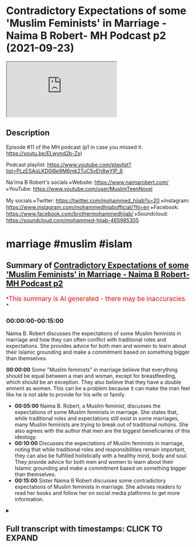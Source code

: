 # Contradictory Expectations of some 'Muslim Feminists' in Marriage - Naima B Robert- MH Podcast p2 (2021-09-23)

<iframe loading='lazy' allow='autoplay' src='https://www.youtube.com/embed/CF7uM2JcpGE'></iframe>

## Description

Episode #11 of the MH podcast
(p1 in case you missed it: <https://youtu.be/ELwvnd2b-Zs>)

Podcast playlist: <https://www.youtube.com/playlist?list=PLzESAoLKD0l8e9M6mk2TuC5vEh8wYlP_6>

Na'ima B Robert's socials
⪢Website: <https://www.naimarobert.com/>
⪢YouTube: <https://www.youtube.com/user/MuslimTeenNovel>

My socials
⪢Twitter: <https://twitter.com/mohammed_hijab?s=20>
⪢Instagram: <https://www.instagram.com/mohammedhijabofficial/?hl=en>
⪢Facebook: <https://www.facebook.com/brothermohammedhijab/>
⪢Soundcloud: <https://soundcloud.com/mohammed-hijab-465985305>

# marriage #muslim #islam

## Summary of [Contradictory Expectations of some 'Muslim Feminists' in Marriage - Naima B Robert- MH Podcast p2](https://www.youtube.com/watch?v=CF7uM2JcpGE)

*<span style="color:red; font-size:125%">This summary is AI generated - there may be inaccuracies</span>. *

### <a onclick="modifyYTiframeseektime('0')">00:00:00-00:15:00</a>

Naima B. Robert discusses the expectations of some Muslim feminists in marriage and how they can often conflict with traditional roles and expectations. She provides advice for both men and women to learn about their Islamic grounding and make a commitment based on something bigger than themselves.

**<a onclick="modifyYTiframeseektime('0')">00:00:00</a>** Some "Muslim feminists" in marriage believe that everything should be equal between a man and woman, except for breastfeeding, which should be an exception. They also believe that they have a double enment as women. This can be a problem because it can make the man feel like he is not able to provide for his wife or family.

* **<a onclick="modifyYTiframeseektime('300')">00:05:00</a>** Naima B. Robert, a Muslim feminist, discusses the expectations of some Muslim feminists in marriage. She states that, while traditional roles and expectations still exist in some marriages, many Muslim feminists are trying to break out of traditional notions. She also agrees with the author that men are the biggest beneficiaries of this ideology.
* **<a onclick="modifyYTiframeseektime('600')">00:10:00</a>** Discusses the expectations of Muslim feminists in marriage, noting that while traditional roles and responsibilities remain important, they can also be fulfilled holistically with a healthy mind, body and soul. They provide advice for both men and women to learn about their Islamic grounding and make a commitment based on something bigger than themselves.
* **<a onclick="modifyYTiframeseektime('900')">00:15:00</a>** Sister Naima B Robert discusses some contradictory expectations of Muslim feminists in marriage. She advises readers to read her books and follow her on social media platforms to get more information.

<details><summary><h2>Full transcript with timestamps: CLICK TO EXPAND</h2></summary>

<a onclick="modifyYTiframeseektime('0')">0:00:00</a> genoa is like i i find the most  
<a onclick="modifyYTiframeseektime('2')">0:00:02</a> pernicious  
<a onclick="modifyYTiframeseektime('3')">0:00:03</a> and most unacceptable type  
<a onclick="modifyYTiframeseektime('6')">0:00:06</a> of feminist as a muslim feminist do you  
<a onclick="modifyYTiframeseektime('8')">0:00:08</a> know why  
<a onclick="modifyYTiframeseektime('9')">0:00:09</a> because a true feminist like of a second  
<a onclick="modifyYTiframeseektime('12')">0:00:12</a> wave  
<a onclick="modifyYTiframeseektime('12')">0:00:12</a> complexion or  
<a onclick="modifyYTiframeseektime('14')">0:00:14</a> background orientation  
<a onclick="modifyYTiframeseektime('17')">0:00:17</a> she would  
<a onclick="modifyYTiframeseektime('18')">0:00:18</a> everything's 50 50 domestic housework is  
<a onclick="modifyYTiframeseektime('20')">0:00:20</a> 50 50. yeah true and also finances are  
<a onclick="modifyYTiframeseektime('23')">0:00:23</a> 50 50. xyz  
<a onclick="modifyYTiframeseektime('25')">0:00:25</a> yeah everything is that is what the  
<a onclick="modifyYTiframeseektime('27')">0:00:27</a> ideology says  
<a onclick="modifyYTiframeseektime('29')">0:00:29</a> yeah negozi who wrote the feminist  
<a onclick="modifyYTiframeseektime('30')">0:00:30</a> manifesto said everything should be  
<a onclick="modifyYTiframeseektime('32')">0:00:32</a> equal except for breastfeeding and she  
<a onclick="modifyYTiframeseektime('33')">0:00:33</a> gave that only there's the only  
<a onclick="modifyYTiframeseektime('34')">0:00:34</a> exception in her little pamphlet book  
<a onclick="modifyYTiframeseektime('36')">0:00:36</a> that she wrote which is not really an  
<a onclick="modifyYTiframeseektime('38')">0:00:38</a> academic book anyway but it's popular so  
<a onclick="modifyYTiframeseektime('40')">0:00:40</a> she the everything should be 5050. no  
<a onclick="modifyYTiframeseektime('42')">0:00:42</a> problem if everything is 50-50 which  
<a onclick="modifyYTiframeseektime('45')">0:00:45</a> means i'm not going to be putting  
<a onclick="modifyYTiframeseektime('46')">0:00:46</a> extracting half of my resources for you  
<a onclick="modifyYTiframeseektime('49')">0:00:49</a> i'm i'm going to save money i don't need  
<a onclick="modifyYTiframeseektime('51')">0:00:51</a> to do this i don't need to protect you  
<a onclick="modifyYTiframeseektime('52')">0:00:52</a> the fact protection is 50 50. if someone  
<a onclick="modifyYTiframeseektime('54')">0:00:54</a> comes in a burglar i don't need to  
<a onclick="modifyYTiframeseektime('55')">0:00:55</a> protect so on all about something 50 50.  
<a onclick="modifyYTiframeseektime('58')">0:00:58</a> if i'm if i'm with a feminist i would  
<a onclick="modifyYTiframeseektime('60')">0:01:00</a> rather be  
<a onclick="modifyYTiframeseektime('62')">0:01:02</a> yeah put a religious if we're just  
<a onclick="modifyYTiframeseektime('64')">0:01:04</a> talking just based on the the the the  
<a onclick="modifyYTiframeseektime('67')">0:01:07</a> domesticity or lack thereof or the  
<a onclick="modifyYTiframeseektime('70')">0:01:10</a> interactivity a domestic interactivity  
<a onclick="modifyYTiframeseektime('72')">0:01:12</a> and transactional nature of the domestic  
<a onclick="modifyYTiframeseektime('74')">0:01:14</a> environment between man and woman i  
<a onclick="modifyYTiframeseektime('76')">0:01:16</a> would rather be with a feminist than i  
<a onclick="modifyYTiframeseektime('77')">0:01:17</a> would be with a muslim feminist  
<a onclick="modifyYTiframeseektime('79')">0:01:19</a> like a christian i'd rather do a  
<a onclick="modifyYTiframeseektime('81')">0:01:21</a> christian family or something why  
<a onclick="modifyYTiframeseektime('82')">0:01:22</a> because at least she has a sense of  
<a onclick="modifyYTiframeseektime('85')">0:01:25</a> consistent self-consistency everything  
<a onclick="modifyYTiframeseektime('87')">0:01:27</a> is 50 50. but the muslim feminist she  
<a onclick="modifyYTiframeseektime('90')">0:01:30</a> wants to take the resources which means  
<a onclick="modifyYTiframeseektime('92')">0:01:32</a> she wants to not make it 50 50 when it  
<a onclick="modifyYTiframeseektime('94')">0:01:34</a> comes to finances and work and  
<a onclick="modifyYTiframeseektime('96')">0:01:36</a> protection plus so she wants to take all  
<a onclick="modifyYTiframeseektime('99')">0:01:39</a> of the things her entire islamic  
<a onclick="modifyYTiframeseektime('100')">0:01:40</a> entitlements plus she wants to have her  
<a onclick="modifyYTiframeseektime('102')">0:01:42</a> feministic entitlements so she wants a  
<a onclick="modifyYTiframeseektime('104')">0:01:44</a> double entitlement  
<a onclick="modifyYTiframeseektime('106')">0:01:46</a> that woman is a leech that woman is just  
<a onclick="modifyYTiframeseektime('108')">0:01:48</a> a leech and she needs to be called out  
<a onclick="modifyYTiframeseektime('110')">0:01:50</a> in the community people like yourself  
<a onclick="modifyYTiframeseektime('112')">0:01:52</a> need to say listen don't reach off the  
<a onclick="modifyYTiframeseektime('113')">0:01:53</a> man you choose what you want to be you  
<a onclick="modifyYTiframeseektime('115')">0:01:55</a> want to be a muslim this is islam you  
<a onclick="modifyYTiframeseektime('117')">0:01:57</a> know this feminism is different and you  
<a onclick="modifyYTiframeseektime('119')">0:01:59</a> can't mix and if you want to be both  
<a onclick="modifyYTiframeseektime('121')">0:02:01</a> then you're going to end up being a  
<a onclick="modifyYTiframeseektime('122')">0:02:02</a> leech a charity you're a charity you are  
<a onclick="modifyYTiframeseektime('124')">0:02:04</a> a charity you might as well go to oxfam  
<a onclick="modifyYTiframeseektime('126')">0:02:06</a> and put your hands out like this this is  
<a onclick="modifyYTiframeseektime('128')">0:02:08</a> what you should do what would you  
<a onclick="modifyYTiframeseektime('130')">0:02:10</a> respect i'm sorry i'm going out but this  
<a onclick="modifyYTiframeseektime('132')">0:02:12</a> the entitled nature of some people that  
<a onclick="modifyYTiframeseektime('134')">0:02:14</a> want both if you if you want 50 50 then  
<a onclick="modifyYTiframeseektime('137')">0:02:17</a> you have to provide 50 50.  
<a onclick="modifyYTiframeseektime('139')">0:02:19</a> right right you do you see the point  
<a onclick="modifyYTiframeseektime('141')">0:02:21</a> here yeah no i totally get your point  
<a onclick="modifyYTiframeseektime('143')">0:02:23</a> and i think it's interesting it's  
<a onclick="modifyYTiframeseektime('144')">0:02:24</a> anecdotally again um the the experience  
<a onclick="modifyYTiframeseektime('148')">0:02:28</a> of of brothers kind of on these  
<a onclick="modifyYTiframeseektime('150')">0:02:30</a> matrimonial apps etc is pretty much what  
<a onclick="modifyYTiframeseektime('153')">0:02:33</a> you're saying so i'm i'm hearing again  
<a onclick="modifyYTiframeseektime('155')">0:02:35</a> and again about sisters who  
<a onclick="modifyYTiframeseektime('158')">0:02:38</a> want the traditional benefits exactly i  
<a onclick="modifyYTiframeseektime('160')">0:02:40</a> don't want the traditional  
<a onclick="modifyYTiframeseektime('161')">0:02:41</a> responsibilities  
<a onclick="modifyYTiframeseektime('163')">0:02:43</a> this is beautiful they want the  
<a onclick="modifyYTiframeseektime('164')">0:02:44</a> tradition what i was trying to say for  
<a onclick="modifyYTiframeseektime('166')">0:02:46</a> like four or five minutes you said it in  
<a onclick="modifyYTiframeseektime('167')">0:02:47</a> like one sentence they want the  
<a onclick="modifyYTiframeseektime('170')">0:02:50</a> traditional benefits but they do not  
<a onclick="modifyYTiframeseektime('172')">0:02:52</a> want the traditional responsibilities  
<a onclick="modifyYTiframeseektime('174')">0:02:54</a> they don't want that role so a sister  
<a onclick="modifyYTiframeseektime('176')">0:02:56</a> will say islamically you have to provide  
<a onclick="modifyYTiframeseektime('179')">0:02:59</a> for me you have to pay off my car you  
<a onclick="modifyYTiframeseektime('181')">0:03:01</a> have to do this you know i i like this i  
<a onclick="modifyYTiframeseektime('184')">0:03:04</a> like this i like that financially and if  
<a onclick="modifyYTiframeseektime('186')">0:03:06</a> you can't provide financially this  
<a onclick="modifyYTiframeseektime('187')">0:03:07</a> conversation is over okay it's over it  
<a onclick="modifyYTiframeseektime('190')">0:03:10</a> doesn't matter the sister can be she's  
<a onclick="modifyYTiframeseektime('192')">0:03:12</a> got three kids she could be 45 years old  
<a onclick="modifyYTiframeseektime('194')">0:03:14</a> and i know you know people don't like  
<a onclick="modifyYTiframeseektime('196')">0:03:16</a> this but some of us and i'm gonna say us  
<a onclick="modifyYTiframeseektime('200')">0:03:20</a> because i'm not pointing fingers here  
<a onclick="modifyYTiframeseektime('202')">0:03:22</a> i'm looking in the mirror  
<a onclick="modifyYTiframeseektime('203')">0:03:23</a> okay  
<a onclick="modifyYTiframeseektime('204')">0:03:24</a> i want people to understand that i'm not  
<a onclick="modifyYTiframeseektime('206')">0:03:26</a> pointing fingers at anyone i'm looking  
<a onclick="modifyYTiframeseektime('208')">0:03:28</a> in the mirror and i'm very well aware  
<a onclick="modifyYTiframeseektime('211')">0:03:31</a> that some people masha allah at certain  
<a onclick="modifyYTiframeseektime('214')">0:03:34</a> stages of life allah has blessed them  
<a onclick="modifyYTiframeseektime('216')">0:03:36</a> with certain things where masha'allah  
<a onclick="modifyYTiframeseektime('217')">0:03:37</a> they they can make demands and people  
<a onclick="modifyYTiframeseektime('220')">0:03:40</a> fall over themselves to fulfill those  
<a onclick="modifyYTiframeseektime('221')">0:03:41</a> demands mashallah because they they're  
<a onclick="modifyYTiframeseektime('223')">0:03:43</a> highly sought after they're highly  
<a onclick="modifyYTiframeseektime('225')">0:03:45</a> prized right if you're a sister who is  
<a onclick="modifyYTiframeseektime('227')">0:03:47</a> older you have children or you've been  
<a onclick="modifyYTiframeseektime('229')">0:03:49</a> divorced whatever the case may be right  
<a onclick="modifyYTiframeseektime('232')">0:03:52</a> you don't want to have any more kids  
<a onclick="modifyYTiframeseektime('233')">0:03:53</a> okay uh you you've got your and the  
<a onclick="modifyYTiframeseektime('235')">0:03:55</a> thing is what i've also found is  
<a onclick="modifyYTiframeseektime('238')">0:03:58</a> with us as women the older we get  
<a onclick="modifyYTiframeseektime('241')">0:04:01</a> the more life experience we've had the  
<a onclick="modifyYTiframeseektime('243')">0:04:03</a> more we've been married the more we've  
<a onclick="modifyYTiframeseektime('244')">0:04:04</a> had children the more demanding we  
<a onclick="modifyYTiframeseektime('247')">0:04:07</a> become not the less the more demanding  
<a onclick="modifyYTiframeseektime('250')">0:04:10</a> we become so by the time you're 35 and  
<a onclick="modifyYTiframeseektime('252')">0:04:12</a> on your second marriage or you're 40 and  
<a onclick="modifyYTiframeseektime('254')">0:04:14</a> you want to find your third husband your  
<a onclick="modifyYTiframeseektime('256')">0:04:16</a> list of what you want and what you won't  
<a onclick="modifyYTiframeseektime('258')">0:04:18</a> put up with etc is very long now because  
<a onclick="modifyYTiframeseektime('261')">0:04:21</a> you've been you've experienced certain  
<a onclick="modifyYTiframeseektime('263')">0:04:23</a> things you came out of the first  
<a onclick="modifyYTiframeseektime('264')">0:04:24</a> marriage you're like well i don't want  
<a onclick="modifyYTiframeseektime('265')">0:04:25</a> that again now that's new things added  
<a onclick="modifyYTiframeseektime('267')">0:04:27</a> to your list  
<a onclick="modifyYTiframeseektime('269')">0:04:29</a> is it more of a  
<a onclick="modifyYTiframeseektime('271')">0:04:31</a> um  
<a onclick="modifyYTiframeseektime('272')">0:04:32</a> is it more of a negative thing rather  
<a onclick="modifyYTiframeseektime('274')">0:04:34</a> than it is an affirmative thing like  
<a onclick="modifyYTiframeseektime('276')">0:04:36</a> maybe it could be because i don't want  
<a onclick="modifyYTiframeseektime('278')">0:04:38</a> this i don't want this  
<a onclick="modifyYTiframeseektime('280')">0:04:40</a> it could be that i'm not going to do  
<a onclick="modifyYTiframeseektime('281')">0:04:41</a> this again i'm not going to go for that  
<a onclick="modifyYTiframeseektime('282')">0:04:42</a> kind of guy  
<a onclick="modifyYTiframeseektime('283')">0:04:43</a> but i think the point that i'm making  
<a onclick="modifyYTiframeseektime('284')">0:04:44</a> anyway  
<a onclick="modifyYTiframeseektime('285')">0:04:45</a> is um aside from all of that because  
<a onclick="modifyYTiframeseektime('287')">0:04:47</a> maybe somebody was hearing this and say  
<a onclick="modifyYTiframeseektime('288')">0:04:48</a> well that's not me you know i'm not like  
<a onclick="modifyYTiframeseektime('290')">0:04:50</a> that i don't know anybody like that  
<a onclick="modifyYTiframeseektime('292')">0:04:52</a> which is fair enough the point that i'm  
<a onclick="modifyYTiframeseektime('294')">0:04:54</a> making is while you cis are making all  
<a onclick="modifyYTiframeseektime('296')">0:04:56</a> those demands those islamic very islamic  
<a onclick="modifyYTiframeseektime('298')">0:04:58</a> demands traditional demands on this man  
<a onclick="modifyYTiframeseektime('301')">0:05:01</a> you're saying out of your mouth i don't  
<a onclick="modifyYTiframeseektime('304')">0:05:04</a> cook i don't clean um  
<a onclick="modifyYTiframeseektime('307')">0:05:07</a> i'm not going to obey i don't wear hijab  
<a onclick="modifyYTiframeseektime('312')">0:05:12</a> you might as well just say whatever go  
<a onclick="modifyYTiframeseektime('313')">0:05:13</a> marry uh my sister but  
<a onclick="modifyYTiframeseektime('316')">0:05:16</a> but this is this is for me  
<a onclick="modifyYTiframeseektime('318')">0:05:18</a> why i'm having this conversation i'm  
<a onclick="modifyYTiframeseektime('320')">0:05:20</a> trying to have this conversation  
<a onclick="modifyYTiframeseektime('321')">0:05:21</a> inshallah with sisters is  
<a onclick="modifyYTiframeseektime('323')">0:05:23</a> this is where the realism comes in this  
<a onclick="modifyYTiframeseektime('325')">0:05:25</a> is where the pragmatism comes in this is  
<a onclick="modifyYTiframeseektime('327')">0:05:27</a> where you can't have the traditional  
<a onclick="modifyYTiframeseektime('329')">0:05:29</a> benefits without the traditional role if  
<a onclick="modifyYTiframeseektime('331')">0:05:31</a> you want a man to perform the  
<a onclick="modifyYTiframeseektime('334')">0:05:34</a> traditional function guess what he's  
<a onclick="modifyYTiframeseektime('336')">0:05:36</a> looking for a woman who's going to  
<a onclick="modifyYTiframeseektime('338')">0:05:38</a> perform her traditional function so  
<a onclick="modifyYTiframeseektime('341')">0:05:41</a> you don't have to go for a traditional  
<a onclick="modifyYTiframeseektime('342')">0:05:42</a> man that's your choice but if you want  
<a onclick="modifyYTiframeseektime('344')">0:05:44</a> the traditional man and the benefits  
<a onclick="modifyYTiframeseektime('346')">0:05:46</a> that come with that you need to somehow  
<a onclick="modifyYTiframeseektime('348')">0:05:48</a> get okay with the idea of being the  
<a onclick="modifyYTiframeseektime('350')">0:05:50</a> traditional wife because being a  
<a onclick="modifyYTiframeseektime('352')">0:05:52</a> traditional wife it looks a certain way  
<a onclick="modifyYTiframeseektime('354')">0:05:54</a> just like a traditional husband looks a  
<a onclick="modifyYTiframeseektime('355')">0:05:55</a> certain way no one's forcing you to to  
<a onclick="modifyYTiframeseektime('357')">0:05:57</a> go that route it's up to you it's your  
<a onclick="modifyYTiframeseektime('359')">0:05:59</a> choice but you can't have both you can't  
<a onclick="modifyYTiframeseektime('361')">0:06:01</a> have it both ways you can't say  
<a onclick="modifyYTiframeseektime('364')">0:06:04</a> you you don't get to tell me to do this  
<a onclick="modifyYTiframeseektime('366')">0:06:06</a> uh i'm you know i'm not going to let a  
<a onclick="modifyYTiframeseektime('367')">0:06:07</a> man tell me to do that  
<a onclick="modifyYTiframeseektime('370')">0:06:10</a> but you have to pay my bills though  
<a onclick="modifyYTiframeseektime('371')">0:06:11</a> because islam said exactly exactly but  
<a onclick="modifyYTiframeseektime('374')">0:06:14</a> and i'm the same woman or maybe  
<a onclick="modifyYTiframeseektime('376')">0:06:16</a> sometimes this is an archetypal woman  
<a onclick="modifyYTiframeseektime('377')">0:06:17</a> right it's not talking about a woman but  
<a onclick="modifyYTiframeseektime('380')">0:06:20</a> the same archetypal type of woman we're  
<a onclick="modifyYTiframeseektime('381')">0:06:21</a> talking about here she will  
<a onclick="modifyYTiframeseektime('384')">0:06:24</a> uh she will easily bow the knee when it  
<a onclick="modifyYTiframeseektime('387')">0:06:27</a> comes to her white  
<a onclick="modifyYTiframeseektime('390')">0:06:30</a> boss  
<a onclick="modifyYTiframeseektime('391')">0:06:31</a> mcdonald's or whatever she's working or  
<a onclick="modifyYTiframeseektime('393')">0:06:33</a> in the car wash or i don't know where  
<a onclick="modifyYTiframeseektime('396')">0:06:36</a> where she works anywhere she may work in  
<a onclick="modifyYTiframeseektime('398')">0:06:38</a> the cleaning cleaning place or it could  
<a onclick="modifyYTiframeseektime('400')">0:06:40</a> be in the office where she has to even  
<a onclick="modifyYTiframeseektime('401')">0:06:41</a> flirt with the man a little bit to get  
<a onclick="modifyYTiframeseektime('403')">0:06:43</a> where she wants so she is contextual  
<a onclick="modifyYTiframeseektime('406')">0:06:46</a> it's not about oh i i don't i believe in  
<a onclick="modifyYTiframeseektime('408')">0:06:48</a> obedience you do believe in obedience  
<a onclick="modifyYTiframeseektime('411')">0:06:51</a> every single society instructor works on  
<a onclick="modifyYTiframeseektime('414')">0:06:54</a> a  
<a onclick="modifyYTiframeseektime('415')">0:06:55</a> type of hierarchy you know we as muslims  
<a onclick="modifyYTiframeseektime('417')">0:06:57</a> we are we believe in a complementarity  
<a onclick="modifyYTiframeseektime('420')">0:07:00</a> between man and woman we don't believe  
<a onclick="modifyYTiframeseektime('421')">0:07:01</a> in egality between them we believe in a  
<a onclick="modifyYTiframeseektime('423')">0:07:03</a> hierarchical managerial structure just  
<a onclick="modifyYTiframeseektime('426')">0:07:06</a> as you would expect if you went and  
<a onclick="modifyYTiframeseektime('427')">0:07:07</a> worked in a secondary school i was i  
<a onclick="modifyYTiframeseektime('429')">0:07:09</a> worked in many secondary schools the  
<a onclick="modifyYTiframeseektime('431')">0:07:11</a> expectation is is actually quite  
<a onclick="modifyYTiframeseektime('433')">0:07:13</a> sometimes disturbing you come in the  
<a onclick="modifyYTiframeseektime('435')">0:07:15</a> head teacher comes in and all the women  
<a onclick="modifyYTiframeseektime('437')">0:07:17</a> are going around him like sorry uh  
<a onclick="modifyYTiframeseektime('439')">0:07:19</a> concubines around the  
<a onclick="modifyYTiframeseektime('441')">0:07:21</a> something you know you think what the  
<a onclick="modifyYTiframeseektime('442')">0:07:22</a> hell like you know every little word she  
<a onclick="modifyYTiframeseektime('444')">0:07:24</a> says scared  
<a onclick="modifyYTiframeseektime('445')">0:07:25</a> the same woman she's the biggest  
<a onclick="modifyYTiframeseektime('446')">0:07:26</a> feminist when she goes home  
<a onclick="modifyYTiframeseektime('448')">0:07:28</a> this is yeah it's it's it actually blows  
<a onclick="modifyYTiframeseektime('451')">0:07:31</a> my blood especially when it comes from  
<a onclick="modifyYTiframeseektime('452')">0:07:32</a> the muslim community like oh you're your  
<a onclick="modifyYTiframeseektime('454')">0:07:34</a> husband you're lying without him at home  
<a onclick="modifyYTiframeseektime('456')">0:07:36</a> but when you go to you don't replace  
<a onclick="modifyYTiframeseektime('457')">0:07:37</a> that work you know the man can tell you  
<a onclick="modifyYTiframeseektime('459')">0:07:39</a> what he wants whatever you do yeah yeah  
<a onclick="modifyYTiframeseektime('461')">0:07:41</a> but he's paying me but he's it's the  
<a onclick="modifyYTiframeseektime('462')">0:07:42</a> same transactional kind of thing  
<a onclick="modifyYTiframeseektime('464')">0:07:44</a> but he's the thing you're getting all  
<a onclick="modifyYTiframeseektime('465')">0:07:45</a> these benefits as well from the man in  
<a onclick="modifyYTiframeseektime('467')">0:07:47</a> fact he's willing to do your husband as  
<a onclick="modifyYTiframeseektime('469')">0:07:49</a> well before  
<a onclick="modifyYTiframeseektime('470')">0:07:50</a> you right  
<a onclick="modifyYTiframeseektime('471')">0:07:51</a> so i feel like it's just it is actually  
<a onclick="modifyYTiframeseektime('474')">0:07:54</a> wholesale acceptance without resistance  
<a onclick="modifyYTiframeseektime('477')">0:07:57</a> these ideologies of the west which  
<a onclick="modifyYTiframeseektime('479')">0:07:59</a> position a woman as only acceptable  
<a onclick="modifyYTiframeseektime('483')">0:08:03</a> or um  
<a onclick="modifyYTiframeseektime('485')">0:08:05</a> you know even viable as a subject  
<a onclick="modifyYTiframeseektime('488')">0:08:08</a> if she's in the work environment and  
<a onclick="modifyYTiframeseektime('490')">0:08:10</a> that's what the only context where  
<a onclick="modifyYTiframeseektime('491')">0:08:11</a> obedience makes sense but yeah oral  
<a onclick="modifyYTiframeseektime('494')">0:08:14</a> farron says something really good in his  
<a onclick="modifyYTiframeseektime('495')">0:08:15</a> book you know he's got a book called the  
<a onclick="modifyYTiframeseektime('497')">0:08:17</a> myth of male power and he also  
<a onclick="modifyYTiframeseektime('500')">0:08:20</a> boy crisis  
<a onclick="modifyYTiframeseektime('501')">0:08:21</a> oh yes i've heard of that yeah is it  
<a onclick="modifyYTiframeseektime('503')">0:08:23</a> where he taught his recent book but the  
<a onclick="modifyYTiframeseektime('505')">0:08:25</a> classic book that he wrote was called  
<a onclick="modifyYTiframeseektime('506')">0:08:26</a> the myth of male power and in that book  
<a onclick="modifyYTiframeseektime('509')">0:08:29</a> he basically he gives the example of a  
<a onclick="modifyYTiframeseektime('511')">0:08:31</a> woman  
<a onclick="modifyYTiframeseektime('512')">0:08:32</a> who works in a corporate environment  
<a onclick="modifyYTiframeseektime('513')">0:08:33</a> yeah  
<a onclick="modifyYTiframeseektime('514')">0:08:34</a> and he he says what would like this  
<a onclick="modifyYTiframeseektime('516')">0:08:36</a> archetypal woman what would she think if  
<a onclick="modifyYTiframeseektime('518')">0:08:38</a> she's now in charge of more people  
<a onclick="modifyYTiframeseektime('520')">0:08:40</a> would she think that that's an expansion  
<a onclick="modifyYTiframeseektime('522')">0:08:42</a> of her power or influence or what she  
<a onclick="modifyYTiframeseektime('524')">0:08:44</a> thinks that is less power influence he  
<a onclick="modifyYTiframeseektime('526')">0:08:46</a> says she would think that it's an  
<a onclick="modifyYTiframeseektime('528')">0:08:48</a> expansion of her parent influence when  
<a onclick="modifyYTiframeseektime('530')">0:08:50</a> she goes home and she has more kids she  
<a onclick="modifyYTiframeseektime('531')">0:08:51</a> she sees as more of a burden she's  
<a onclick="modifyYTiframeseektime('533')">0:08:53</a> encumbered with those children she's  
<a onclick="modifyYTiframeseektime('535')">0:08:55</a> burdened with them  
<a onclick="modifyYTiframeseektime('536')">0:08:56</a> but she has more influence on the  
<a onclick="modifyYTiframeseektime('538')">0:08:58</a> children and will have more influence on  
<a onclick="modifyYTiframeseektime('540')">0:09:00</a> those children than she could or ever  
<a onclick="modifyYTiframeseektime('541')">0:09:01</a> will have influence on those employees  
<a onclick="modifyYTiframeseektime('544')">0:09:04</a> it's the same paradigm but different  
<a onclick="modifyYTiframeseektime('545')">0:09:05</a> environment the moment it moves into the  
<a onclick="modifyYTiframeseektime('547')">0:09:07</a> domestic environment  
<a onclick="modifyYTiframeseektime('549')">0:09:09</a> the moment drudgery starts to appear  
<a onclick="modifyYTiframeseektime('552')">0:09:12</a> this domestic drudgery  
<a onclick="modifyYTiframeseektime('554')">0:09:14</a> starts to appear and becomes uh the  
<a onclick="modifyYTiframeseektime('557')">0:09:17</a> prevailing narrative theme as you said  
<a onclick="modifyYTiframeseektime('560')">0:09:20</a> you know honestly it's like if it's in  
<a onclick="modifyYTiframeseektime('561')">0:09:21</a> this context it's oppression if it's in  
<a onclick="modifyYTiframeseektime('563')">0:09:23</a> this context it's professionalism you  
<a onclick="modifyYTiframeseektime('565')">0:09:25</a> see how they change the words you're  
<a onclick="modifyYTiframeseektime('567')">0:09:27</a> being professional professional when  
<a onclick="modifyYTiframeseektime('570')">0:09:30</a> you're listening to your boss but you  
<a onclick="modifyYTiframeseektime('571')">0:09:31</a> are  
<a onclick="modifyYTiframeseektime('572')">0:09:32</a> you are a slave oppressed at home when  
<a onclick="modifyYTiframeseektime('575')">0:09:35</a> you're in the house you know listening  
<a onclick="modifyYTiframeseektime('576')">0:09:36</a> to the hierarchy  
<a onclick="modifyYTiframeseektime('578')">0:09:38</a> and it's just it's a play on lexicon and  
<a onclick="modifyYTiframeseektime('580')">0:09:40</a> they've been able to dupe half of the  
<a onclick="modifyYTiframeseektime('582')">0:09:42</a> population so they can pull them out of  
<a onclick="modifyYTiframeseektime('584')">0:09:44</a> homes so that they can stimulate their  
<a onclick="modifyYTiframeseektime('585')">0:09:45</a> economies and  
<a onclick="modifyYTiframeseektime('588')">0:09:48</a> and quite frankly  
<a onclick="modifyYTiframeseektime('589')">0:09:49</a> they men are the biggest beneficiaries  
<a onclick="modifyYTiframeseektime('591')">0:09:51</a> of this ideology sure  
<a onclick="modifyYTiframeseektime('593')">0:09:53</a> i i was just true i 100 100 agree with  
<a onclick="modifyYTiframeseektime('596')">0:09:56</a> you i i agree because you know the the  
<a onclick="modifyYTiframeseektime('598')">0:09:58</a> anyway alhamdulillah i think  
<a onclick="modifyYTiframeseektime('601')">0:10:01</a> the the steep decline that you know  
<a onclick="modifyYTiframeseektime('603')">0:10:03</a> we've seen in terms of you know sexual  
<a onclick="modifyYTiframeseektime('605')">0:10:05</a> morality since the 60s  
<a onclick="modifyYTiframeseektime('608')">0:10:08</a> um  
<a onclick="modifyYTiframeseektime('609')">0:10:09</a> i think our deen has managed to  
<a onclick="modifyYTiframeseektime('611')">0:10:11</a> to to to shield us from the worst of  
<a onclick="modifyYTiframeseektime('614')">0:10:14</a> that  
<a onclick="modifyYTiframeseektime('615')">0:10:15</a> obviously in muslim countries there is a  
<a onclick="modifyYTiframeseektime('617')">0:10:17</a> slow burn  
<a onclick="modifyYTiframeseektime('619')">0:10:19</a> um but for lots of different reasons it  
<a onclick="modifyYTiframeseektime('621')">0:10:21</a> just hasn't been you know sort of steep  
<a onclick="modifyYTiframeseektime('624')">0:10:24</a> downwards whatever as it is in the west  
<a onclick="modifyYTiframeseektime('626')">0:10:26</a> but but but even if we are not having  
<a onclick="modifyYTiframeseektime('629')">0:10:29</a> you know partners before marriage if  
<a onclick="modifyYTiframeseektime('631')">0:10:31</a> even if we're not kind of having a hot  
<a onclick="modifyYTiframeseektime('633')">0:10:33</a> girl summer and all of that kind of  
<a onclick="modifyYTiframeseektime('634')">0:10:34</a> thing the ideas are all around us and  
<a onclick="modifyYTiframeseektime('637')">0:10:37</a> that's why i think it's really important  
<a onclick="modifyYTiframeseektime('639')">0:10:39</a> to have these open conversations and  
<a onclick="modifyYTiframeseektime('641')">0:10:41</a> really get young men and women  
<a onclick="modifyYTiframeseektime('644')">0:10:44</a> to examine the forces around them and  
<a onclick="modifyYTiframeseektime('647')">0:10:47</a> examine the ideas that they're  
<a onclick="modifyYTiframeseektime('648')">0:10:48</a> surrounded by and and learn more about  
<a onclick="modifyYTiframeseektime('651')">0:10:51</a> their islamic grounding so that they  
<a onclick="modifyYTiframeseektime('653')">0:10:53</a> have an effective filter for those ideas  
<a onclick="modifyYTiframeseektime('656')">0:10:56</a> that are around us  
<a onclick="modifyYTiframeseektime('658')">0:10:58</a> otherwise we're just going to go the way  
<a onclick="modifyYTiframeseektime('659')">0:10:59</a> the way of the people went before we're  
<a onclick="modifyYTiframeseektime('661')">0:11:01</a> just going to follow them like a lizard  
<a onclick="modifyYTiframeseektime('662')">0:11:02</a> and a hole you're right to finalize this  
<a onclick="modifyYTiframeseektime('664')">0:11:04</a> discussion it's been a pleasure talking  
<a onclick="modifyYTiframeseektime('665')">0:11:05</a> to you by the way and allah has been  
<a onclick="modifyYTiframeseektime('667')">0:11:07</a> very very fruitful  
<a onclick="modifyYTiframeseektime('668')">0:11:08</a> uh and i thank you so much for all your  
<a onclick="modifyYTiframeseektime('670')">0:11:10</a> insights they have been good and you've  
<a onclick="modifyYTiframeseektime('671')">0:11:11</a> articulated yourself very well i'm going  
<a onclick="modifyYTiframeseektime('673')">0:11:13</a> to steal some of your articulations and  
<a onclick="modifyYTiframeseektime('674')">0:11:14</a> repackage them one way traditional roles  
<a onclick="modifyYTiframeseektime('676')">0:11:16</a> traditional responsibilities you know  
<a onclick="modifyYTiframeseektime('679')">0:11:19</a> it's there you you have the gift of  
<a onclick="modifyYTiframeseektime('682')">0:11:22</a> of being able to to summarize things but  
<a onclick="modifyYTiframeseektime('684')">0:11:24</a> i was going to ask you this question  
<a onclick="modifyYTiframeseektime('686')">0:11:26</a> which is  
<a onclick="modifyYTiframeseektime('687')">0:11:27</a> a parting advice now for muslim men a  
<a onclick="modifyYTiframeseektime('690')">0:11:30</a> muslim woman young let's say call them  
<a onclick="modifyYTiframeseektime('692')">0:11:32</a> millennials call them whatever you want  
<a onclick="modifyYTiframeseektime('693')">0:11:33</a> starting up yeah this this channel the  
<a onclick="modifyYTiframeseektime('695')">0:11:35</a> demographic of it  
<a onclick="modifyYTiframeseektime('697')">0:11:37</a> maybe 18 to 35 18 to 45 that's the kind  
<a onclick="modifyYTiframeseektime('699')">0:11:39</a> of major age group there so  
<a onclick="modifyYTiframeseektime('702')">0:11:42</a> a lot of men a lot of women are gonna  
<a onclick="modifyYTiframeseektime('703')">0:11:43</a> start families and stuff like that  
<a onclick="modifyYTiframeseektime('706')">0:11:46</a> what advice would you give a young man  
<a onclick="modifyYTiframeseektime('708')">0:11:48</a> let's start with the man right advice  
<a onclick="modifyYTiframeseektime('710')">0:11:50</a> you would give based on your extensive  
<a onclick="modifyYTiframeseektime('711')">0:11:51</a> experience in the community and your own  
<a onclick="modifyYTiframeseektime('713')">0:11:53</a> life experience  
<a onclick="modifyYTiframeseektime('714')">0:11:54</a> on how to what to look out for what are  
<a onclick="modifyYTiframeseektime('717')">0:11:57</a> the blind spots what should we do what  
<a onclick="modifyYTiframeseektime('718')">0:11:58</a> should we look out for  
<a onclick="modifyYTiframeseektime('720')">0:12:00</a> a young man starting up and the same  
<a onclick="modifyYTiframeseektime('721')">0:12:01</a> advice for a young woman  
<a onclick="modifyYTiframeseektime('724')">0:12:04</a> so the first thing that i would say is  
<a onclick="modifyYTiframeseektime('726')">0:12:06</a> echoing what we said before which is to  
<a onclick="modifyYTiframeseektime('728')">0:12:08</a> get your grounding in your deen  
<a onclick="modifyYTiframeseektime('730')">0:12:10</a> the second thing i would say is  
<a onclick="modifyYTiframeseektime('732')">0:12:12</a> pay attention to your mental health  
<a onclick="modifyYTiframeseektime('734')">0:12:14</a> and make sure that you are healthy  
<a onclick="modifyYTiframeseektime('738')">0:12:18</a> mind body soul  
<a onclick="modifyYTiframeseektime('739')">0:12:19</a> because a healthy person moving forward  
<a onclick="modifyYTiframeseektime('741')">0:12:21</a> in life into a partnership with another  
<a onclick="modifyYTiframeseektime('743')">0:12:23</a> healthy person what do you have have a  
<a onclick="modifyYTiframeseektime('745')">0:12:25</a> healthy marriage so that advice is for  
<a onclick="modifyYTiframeseektime('747')">0:12:27</a> both is to learn your deen and get  
<a onclick="modifyYTiframeseektime('750')">0:12:30</a> healthy  
<a onclick="modifyYTiframeseektime('751')">0:12:31</a> i mean that holistically mind body and  
<a onclick="modifyYTiframeseektime('753')">0:12:33</a> soul get healthy if you're struggling  
<a onclick="modifyYTiframeseektime('755')">0:12:35</a> get help if you are confused get help  
<a onclick="modifyYTiframeseektime('759')">0:12:39</a> you know don't think that a marriage or  
<a onclick="modifyYTiframeseektime('761')">0:12:41</a> a husband or a wife is going to solve  
<a onclick="modifyYTiframeseektime('763')">0:12:43</a> any issues that you have any anything  
<a onclick="modifyYTiframeseektime('765')">0:12:45</a> that you're carrying with you you don't  
<a onclick="modifyYTiframeseektime('767')">0:12:47</a> want to take that into a marriage right  
<a onclick="modifyYTiframeseektime('769')">0:12:49</a> you've got any addictions anything like  
<a onclick="modifyYTiframeseektime('770')">0:12:50</a> that and i say this because this  
<a onclick="modifyYTiframeseektime('772')">0:12:52</a> generation it seems to be is the  
<a onclick="modifyYTiframeseektime('774')">0:12:54</a> mentally the most fragile generation  
<a onclick="modifyYTiframeseektime('776')">0:12:56</a> that we've probably ever seen you know  
<a onclick="modifyYTiframeseektime('777')">0:12:57</a> this is the generation where we have you  
<a onclick="modifyYTiframeseektime('780')">0:13:00</a> know just off the charts level of  
<a onclick="modifyYTiframeseektime('782')">0:13:02</a> depression anxiety suicidal thoughts  
<a onclick="modifyYTiframeseektime('784')">0:13:04</a> self-harm and muslims have it too we're  
<a onclick="modifyYTiframeseektime('786')">0:13:06</a> not immune even  
<a onclick="modifyYTiframeseektime('788')">0:13:08</a> where you're on instagram and tick-tock  
<a onclick="modifyYTiframeseektime('790')">0:13:10</a> okay it's game over right so that's what  
<a onclick="modifyYTiframeseektime('793')">0:13:13</a> i would say the first thing learn your  
<a onclick="modifyYTiframeseektime('795')">0:13:15</a> deen and get healthy and  
<a onclick="modifyYTiframeseektime('797')">0:13:17</a> choose a healthy partner understand what  
<a onclick="modifyYTiframeseektime('799')">0:13:19</a> it means to be a wife understand what it  
<a onclick="modifyYTiframeseektime('802')">0:13:22</a> means to be a husband and actively learn  
<a onclick="modifyYTiframeseektime('804')">0:13:24</a> and cultivate those qualities within you  
<a onclick="modifyYTiframeseektime('807')">0:13:27</a> unfortunately it's something that it's  
<a onclick="modifyYTiframeseektime('809')">0:13:29</a> not really spoken about  
<a onclick="modifyYTiframeseektime('811')">0:13:31</a> what does it mean to be a wife i was  
<a onclick="modifyYTiframeseektime('812')">0:13:32</a> thinking to myself if i was to do a  
<a onclick="modifyYTiframeseektime('814')">0:13:34</a> video for example you know are you wife  
<a onclick="modifyYTiframeseektime('816')">0:13:36</a> material i don't actually think that a  
<a onclick="modifyYTiframeseektime('818')">0:13:38</a> lot of young people could even say what  
<a onclick="modifyYTiframeseektime('819')">0:13:39</a> wife material is  
<a onclick="modifyYTiframeseektime('821')">0:13:41</a> you know what i mean husband material i  
<a onclick="modifyYTiframeseektime('823')">0:13:43</a> think people know kind of what husband  
<a onclick="modifyYTiframeseektime('824')">0:13:44</a> material is okay i need to provide and  
<a onclick="modifyYTiframeseektime('826')">0:13:46</a> protect you know whatever but wife  
<a onclick="modifyYTiframeseektime('828')">0:13:48</a> material i think a lot of people are  
<a onclick="modifyYTiframeseektime('830')">0:13:50</a> confused because we've got  
<a onclick="modifyYTiframeseektime('832')">0:13:52</a> our own way of valuing ourselves as  
<a onclick="modifyYTiframeseektime('835')">0:13:55</a> women that has nothing to do with being  
<a onclick="modifyYTiframeseektime('837')">0:13:57</a> a wife and it has nothing to do with  
<a onclick="modifyYTiframeseektime('839')">0:13:59</a> what men are looking for when they look  
<a onclick="modifyYTiframeseektime('841')">0:14:01</a> for a wife right  
<a onclick="modifyYTiframeseektime('842')">0:14:02</a> so so these are some of the  
<a onclick="modifyYTiframeseektime('843')">0:14:03</a> conversations to have with yourself main  
<a onclick="modifyYTiframeseektime('846')">0:14:06</a> thing is  
<a onclick="modifyYTiframeseektime('847')">0:14:07</a> be healthy look for someone healthy to  
<a onclick="modifyYTiframeseektime('849')">0:14:09</a> build with and make a commitment that is  
<a onclick="modifyYTiframeseektime('852')">0:14:12</a> based on something bigger than  
<a onclick="modifyYTiframeseektime('853')">0:14:13</a> yourselves it's not just a pleasure  
<a onclick="modifyYTiframeseektime('855')">0:14:15</a> thing it's not just a fun thing it's not  
<a onclick="modifyYTiframeseektime('857')">0:14:17</a> just like a good time thing it's not  
<a onclick="modifyYTiframeseektime('859')">0:14:19</a> like  
<a onclick="modifyYTiframeseektime('860')">0:14:20</a> tick tock it's not like pinterest it's a  
<a onclick="modifyYTiframeseektime('863')">0:14:23</a> commitment and insha allah will bless  
<a onclick="modifyYTiframeseektime('865')">0:14:25</a> you with joy and happiness and good  
<a onclick="modifyYTiframeseektime('867')">0:14:27</a> times but it will come at a cost you'll  
<a onclick="modifyYTiframeseektime('869')">0:14:29</a> have to sacrifice you have to understand  
<a onclick="modifyYTiframeseektime('871')">0:14:31</a> that and be prepared to do that  
<a onclick="modifyYTiframeseektime('873')">0:14:33</a> inshallah and just make a decision to  
<a onclick="modifyYTiframeseektime('875')">0:14:35</a> say  
<a onclick="modifyYTiframeseektime('876')">0:14:36</a> healthy children will come from me  
<a onclick="modifyYTiframeseektime('878')">0:14:38</a> you know a healthy lineage is going to  
<a onclick="modifyYTiframeseektime('880')">0:14:40</a> come from me and mine inshallah and i'm  
<a onclick="modifyYTiframeseektime('882')">0:14:42</a> going to do everything in my power to  
<a onclick="modifyYTiframeseektime('884')">0:14:44</a> ensure the health of my family unit and  
<a onclick="modifyYTiframeseektime('887')">0:14:47</a> those who come up after me inshallah we  
<a onclick="modifyYTiframeseektime('888')">0:14:48</a> have 10 hundred a thousand fifty  
<a onclick="modifyYTiframeseektime('891')">0:14:51</a> thousand people who've made that  
<a onclick="modifyYTiframeseektime('893')">0:14:53</a> decision and are on that path  
<a onclick="modifyYTiframeseektime('894')">0:14:54</a> subhanallah look how it would affect our  
<a onclick="modifyYTiframeseektime('896')">0:14:56</a> communities  
<a onclick="modifyYTiframeseektime('898')">0:14:58</a> it would change the game completely  
<a onclick="modifyYTiframeseektime('900')">0:15:00</a> precious advice and you've killed two  
<a onclick="modifyYTiframeseektime('902')">0:15:02</a> birds with one stone with that last can  
<a onclick="modifyYTiframeseektime('904')">0:15:04</a> you tell us where we can see that we'll  
<a onclick="modifyYTiframeseektime('905')">0:15:05</a> read some of your books so  
<a onclick="modifyYTiframeseektime('907')">0:15:07</a> where are you on social media where we  
<a onclick="modifyYTiframeseektime('909')">0:15:09</a> can see some of your kind of uh videos  
<a onclick="modifyYTiframeseektime('911')">0:15:11</a> or or any programs that you're doing for  
<a onclick="modifyYTiframeseektime('913')">0:15:13</a> young men young women women in  
<a onclick="modifyYTiframeseektime('915')">0:15:15</a> particular i know you do a lot of stuff  
<a onclick="modifyYTiframeseektime('916')">0:15:16</a> where can we  
<a onclick="modifyYTiframeseektime('917')">0:15:17</a> get that stuff  
<a onclick="modifyYTiframeseektime('919')">0:15:19</a> i'm on all the platforms instagram  
<a onclick="modifyYTiframeseektime('921')">0:15:21</a> facebook twitter youtube name abby  
<a onclick="modifyYTiframeseektime('923')">0:15:23</a> robert and all my books are available on  
<a onclick="modifyYTiframeseektime('925')">0:15:25</a> amazon also just search name would be  
<a onclick="modifyYTiframeseektime('926')">0:15:26</a> robert and you will find all 25 of them  
<a onclick="modifyYTiframeseektime('928')">0:15:28</a> there alhamdulillah fantastic  
<a onclick="modifyYTiframeseektime('931')">0:15:31</a> masha'allah you've done a great job and  
<a onclick="modifyYTiframeseektime('933')">0:15:33</a> i really had an  
<a onclick="modifyYTiframeseektime('935')">0:15:35</a> enjoyable and fruitful conversation with  
<a onclick="modifyYTiframeseektime('937')">0:15:37</a> you hopefully we'll do it another time  
<a onclick="modifyYTiframeseektime('939')">0:15:39</a> and  
<a onclick="modifyYTiframeseektime('940')">0:15:40</a> for those who are watching at home we've  
<a onclick="modifyYTiframeseektime('943')">0:15:43</a> we have kind of maybe you could argue  
<a onclick="modifyYTiframeseektime('946')">0:15:46</a> diverted a little bit from the remit  
<a onclick="modifyYTiframeseektime('949')">0:15:49</a> but a lot of these issues  
<a onclick="modifyYTiframeseektime('952')">0:15:52</a> which have been discussed today really  
<a onclick="modifyYTiframeseektime('954')">0:15:54</a> do affect the muslim community and they  
<a onclick="modifyYTiframeseektime('956')">0:15:56</a> do need to be spoken about and i think  
<a onclick="modifyYTiframeseektime('958')">0:15:58</a> uh  
<a onclick="modifyYTiframeseektime('959')">0:15:59</a> many if not most especially on this  
<a onclick="modifyYTiframeseektime('960')">0:16:00</a> channel would agree  
<a onclick="modifyYTiframeseektime('962')">0:16:02</a> that sister naima has done a wonderful  
<a onclick="modifyYTiframeseektime('964')">0:16:04</a> job in tackling those issues until next  
<a onclick="modifyYTiframeseektime('966')">0:16:06</a> time salaam alaikum warahmatullahi  
</details>
